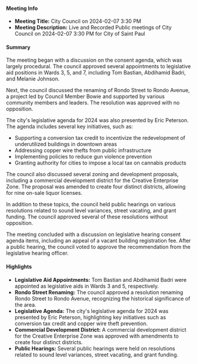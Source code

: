 #### Meeting Info
- **Meeting Title:** City Council on 2024-02-07 3:30 PM
- **Meeting Description:** Live and Recorded Public meetings of City Council on 2024-02-07 3:30 PM for City of Saint Paul

#### Summary
The meeting began with a discussion on the consent agenda, which was largely procedural. The council approved several appointments to legislative aid positions in Wards 3, 5, and 7, including Tom Bastian, Abdihamid Badri, and Melanie Johnson.

Next, the council discussed the renaming of Rondo Street to Rondo Avenue, a project led by Council Member Bowie and supported by various community members and leaders. The resolution was approved with no opposition.

The city's legislative agenda for 2024 was also presented by Eric Peterson. The agenda includes several key initiatives, such as:

* Supporting a conversion tax credit to incentivize the redevelopment of underutilized buildings in downtown areas
* Addressing copper wire thefts from public infrastructure
* Implementing policies to reduce gun violence prevention
* Granting authority for cities to impose a local tax on cannabis products

The council also discussed several zoning and development proposals, including a commercial development district for the Creative Enterprise Zone. The proposal was amended to create four distinct districts, allowing for nine on-sale liquor licenses.

In addition to these topics, the council held public hearings on various resolutions related to sound level variances, street vacating, and grant funding. The council approved several of these resolutions without opposition.

The meeting concluded with a discussion on legislative hearing consent agenda items, including an appeal of a vacant building registration fee. After a public hearing, the council voted to approve the recommendation from the legislative hearing officer.

#### Highlights

* **Legislative Aid Appointments:** Tom Bastian and Abdihamid Badri were appointed as legislative aids in Wards 3 and 5, respectively.
* **Rondo Street Renaming:** The council approved a resolution renaming Rondo Street to Rondo Avenue, recognizing the historical significance of the area.
* **Legislative Agenda:** The city's legislative agenda for 2024 was presented by Eric Peterson, highlighting key initiatives such as conversion tax credit and copper wire theft prevention.
* **Commercial Development District:** A commercial development district for the Creative Enterprise Zone was approved with amendments to create four distinct districts.
* **Public Hearings:** Several public hearings were held on resolutions related to sound level variances, street vacating, and grant funding.

